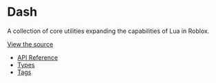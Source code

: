 # Dash

A collection of core utilities expanding the capabilities of Lua in Roblox.

[View the source](https://github.com/Roblox/Dash)

- [API Reference](api)
- [Types](types)
- [Tags](tags)
